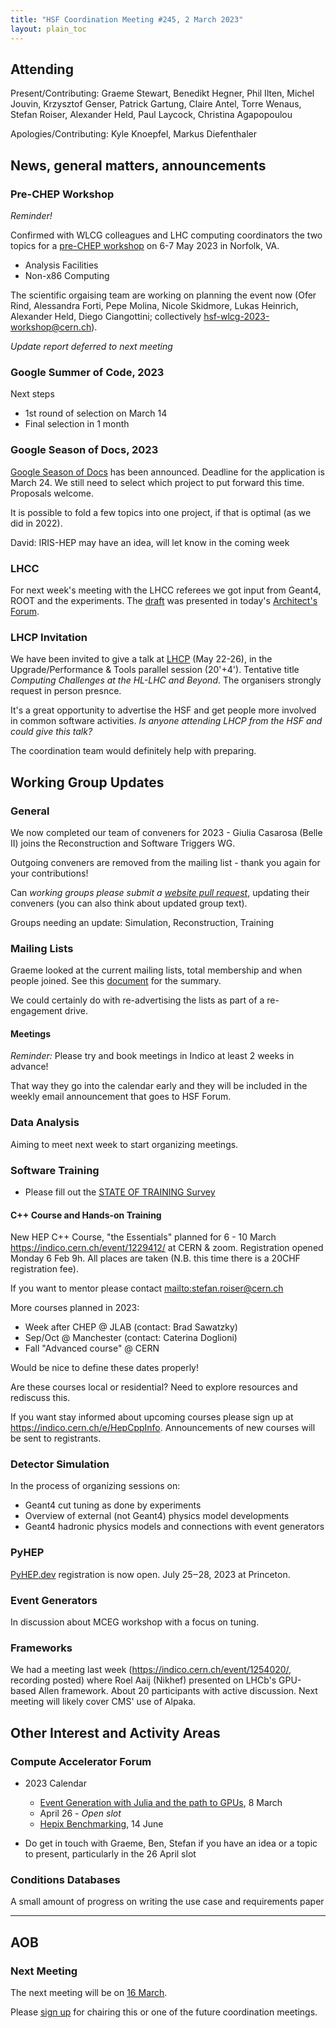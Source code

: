 ```yaml
---
title: "HSF Coordination Meeting #245, 2 March 2023"
layout: plain_toc
---
```


## Attending

Present/Contributing: Graeme Stewart, Benedikt Hegner, Phil Ilten, Michel
Jouvin, Krzysztof Genser, Patrick Gartung, Claire Antel, Torre Wenaus, Stefan
Roiser, Alexander Held, Paul Laycock, Christina Agapopoulou

Apologies/Contributing: Kyle Knoepfel, Markus Diefenthaler

## News, general matters, announcements

### Pre-CHEP Workshop

_Reminder!_

Confirmed with WLCG colleagues and LHC computing coordinators the two topics for
a [pre-CHEP workshop](https://indico.cern.ch/e/wlcg-hsf23) on 6-7 May 2023 in
Norfolk, VA.

- Analysis Facilities
- Non-x86 Computing

The scientific orgaising team are working on planning the event now (Ofer Rind,
Alessandra Forti, Pepe Molina, Nicole Skidmore, Lukas Heinrich, Alexander Held,
Diego Ciangottini; collectively hsf-wlcg-2023-workshop@cern.ch).

_Update report deferred to next meeting_

### Google Summer of Code, 2023

Next steps

- 1st round of selection on March 14
- Final selection in 1 month

### Google Season of Docs, 2023

[Google Season of Docs](https://developers.google.com/season-of-docs) has been
announced. Deadline for the application is March 24. We still need to select
which project to put forward this time. Proposals welcome.

It is possible to fold a few topics into one project, if that is optimal (as we
did in 2022).

David: IRIS-HEP may have an idea, will let know in the coming week

### LHCC

For next week's meeting with the LHCC referees we got input from Geant4, ROOT
and the experiments. The
[draft](https://docs.google.com/presentation/d/1Z9Vnp4d1qtin9qhTs_HEflIb0H1ytS5WaIk1b4097E0/edit?usp=sharing)
was presented in today's
[Architect's Forum](https://indico.cern.ch/event/1251042/).

### LHCP Invitation

We have been invited to give a talk at [LHCP](https://lhcp2023.ac.rs/) (May
22-26), in the Upgrade/Performance & Tools parallel session (20'+4'). Tentative
title _Computing Challenges at the HL-LHC and Beyond_. The organisers strongly
request in person presnce.

It's a great opportunity to advertise the HSF and get people more involved in
common software activities. _Is anyone attending LHCP from the HSF and could
give this talk?_

The coordination team would definitely help with preparing.

## Working Group Updates

### General

We now completed our team of conveners for 2023 - Giulia Casarosa (Belle II)
joins the Reconstruction and Software Triggers WG.

Outgoing conveners are removed from the mailing list - thank you again for your
contributions!

Can _working groups please submit a
[website pull request](https://hepsoftwarefoundation.org/howto-website.html)_,
updating their conveners (you can also think about updated group text).

Groups needing an update: Simulation, Reconstruction, Training

### Mailing Lists

Graeme looked at the current mailing lists, total membership and when people
joined. See this
[document](https://docs.google.com/document/d/1SaXuVFa6PJX_jEqlBjDniHTclwG3vnhjwF1J1ShhZtY/edit?usp=sharing)
for the summary.

We could certainly do with re-advertising the lists as part of a re-engagement
drive.

#### Meetings

_Reminder:_ Please try and book meetings in Indico at least 2 weeks in advance!

That way they go into the calendar early and they will be included in the weekly
email announcement that goes to HSF Forum.

### Data Analysis

Aiming to meet next week to start organizing meetings.

### Software Training

- Please fill out the
  [STATE OF TRAINING Survey](https://forms.gle/feFD4Xr9XQCPin8S6)

#### C++ Course and Hands-on Training

New HEP C++ Course, "the Essentials" planned for 6 - 10 March
<https://indico.cern.ch/event/1229412/> at CERN & zoom. Registration opened
Monday 6 Feb 9h. All places are taken (N.B. this time there is a 20CHF
registration fee).

If you want to mentor please contact <mailto:stefan.roiser@cern.ch>

More courses planned in 2023:

- Week after CHEP @ JLAB (contact: Brad Sawatzky)
- Sep/Oct @ Manchester (contact: Caterina Doglioni)
- Fall "Advanced course" @ CERN

Would be nice to define these dates properly!

Are these courses local or residential? Need to explore resources and rediscuss
this.

If you want stay informed about upcoming courses please sign up at
<https://indico.cern.ch/e/HepCppInfo>. Announcements of new courses will be sent
to registrants.

### Detector Simulation

In the process of organizing sessions on:

- Geant4 cut tuning as done by experiments
- Overview of external (not Geant4) physics model developments
- Geant4 hadronic physics models and connections with event generators

### PyHEP

[PyHEP.dev](https://indico.cern.ch/e/PyHEP2023.dev) registration is now open.
July 25‒28, 2023 at Princeton.

### Event Generators

In discussion about MCEG workshop with a focus on tuning.

### Frameworks

We had a meeting last week (<https://indico.cern.ch/event/1254020/>, recording
posted) where Roel Aaij (Nikhef) presented on LHCb's GPU-based Allen framework.
About 20 participants with active discussion. Next meeting will likely cover
CMS' use of Alpaka.

## Other Interest and Activity Areas

### Compute Accelerator Forum

- 2023 Calendar

  - [Event Generation with Julia and the path to GPUs](https://indico.cern.ch/event/1207839/),
    8 March
  - April 26 - _Open slot_
  - [Hepix Benchmarking](https://indico.cern.ch/event/1207839/), 14 June

- Do get in touch with Graeme, Ben, Stefan if you have an idea or a topic to
  present, particularly in the 26 April slot

### Conditions Databases

A small amount of progress on writing the use case and requirements paper

---

## AOB

### Next Meeting

The next meeting will be on [16 March](https://indico.cern.ch/event/1225011/).

Please
[sign up](https://docs.google.com/spreadsheets/d/1Z1Z4payCpieOLiVFcC6y9j-KCj71u6xX232LHUgIHfI/edit)
for chairing this or one of the future coordination meetings.
